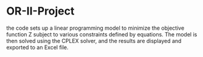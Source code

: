 # OR-II-Project
 the code sets up a linear programming model to minimize the objective function Z subject to various constraints defined by equations. The model is then solved using the CPLEX solver, and the results are displayed and exported to an Excel file.
